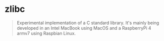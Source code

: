 # zlibc
>
> Experimental implementation of a C standard library. It's mainly being 
> developed in an Intel MacBook using MacOS and a RaspberryPi 4 armv7 using
> Raspbian Linux.
